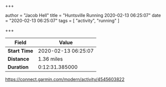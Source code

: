 +++

author = "Jacob Hell"
title = "Huntsville Running 2020-02-13 06:25:07"
date = "2020-02-13 06:25:07"
tags = [
    "activity", "running"
]

+++

<!--more-->

|Field  |Value  |
|--- | --- |
|**Start Time**|2020-02-13 06:25:07|
|**Distance**|1.36 miles|
|**Duration**|0:12:31.385000|

https://connect.garmin.com/modern/activity/4545603822